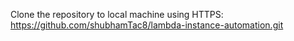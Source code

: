 Clone the repository to local machine using HTTPS:
https://github.com/shubhamTac8/lambda-instance-automation.git
